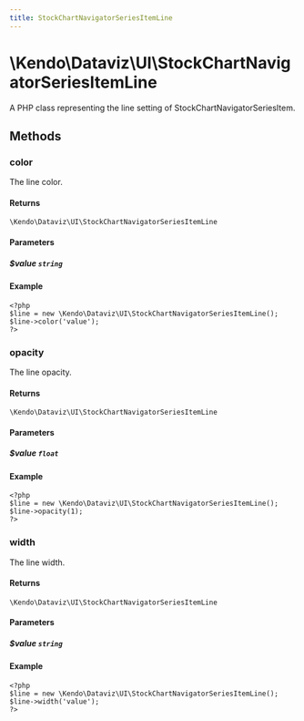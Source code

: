 ```yaml
---
title: StockChartNavigatorSeriesItemLine
---
```


# \Kendo\Dataviz\UI\StockChartNavigatorSeriesItemLine

A PHP class representing the line setting of StockChartNavigatorSeriesItem.


## Methods

### color
The line color.

#### Returns
`\Kendo\Dataviz\UI\StockChartNavigatorSeriesItemLine`

#### Parameters

##### $value `string`



#### Example 
    <?php
    $line = new \Kendo\Dataviz\UI\StockChartNavigatorSeriesItemLine();
    $line->color('value');
    ?>

### opacity
The line opacity.

#### Returns
`\Kendo\Dataviz\UI\StockChartNavigatorSeriesItemLine`

#### Parameters

##### $value `float`



#### Example 
    <?php
    $line = new \Kendo\Dataviz\UI\StockChartNavigatorSeriesItemLine();
    $line->opacity(1);
    ?>

### width
The line width.

#### Returns
`\Kendo\Dataviz\UI\StockChartNavigatorSeriesItemLine`

#### Parameters

##### $value `string`



#### Example 
    <?php
    $line = new \Kendo\Dataviz\UI\StockChartNavigatorSeriesItemLine();
    $line->width('value');
    ?>

